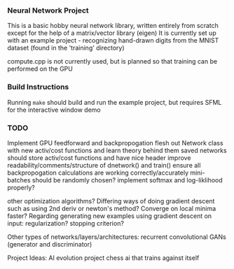 ### Neural Network Project
This is a basic hobby neural network library, written entirely from scratch except for the help of a matrix/vector library (eigen)
It is currently set up with an example project - recognizing hand-drawn digits from the MNIST dataset (found in the 'training' directory)

compute.cpp is not currently used, but is planned so that training can be performed on the GPU

### Build Instructions
Running ``make`` should build and run the example project, but requires SFML for the interactive window demo


### TODO
Implement GPU feedforward and backpropogation
flesh out Network class with new activ/cost functions and learn theory behind them
saved networks should store activ/cost functions and have nice header
improve readability/comments/structure of dnetwork() and train()
ensure all backpropogation calculations are working correctly/accurately
mini-batches should be randomly chosen?
implement softmax and log-liklihood properly?

other optimization algorithms? Differing ways of doing gradient descent such as using 2nd deriv or newton's method? Converge on local minima faster?
Regarding generating new examples using gradient descent on input:
regularization?
stopping criterion?

Other types of networks/layers/architectures:
recurrent
convolutional
GANs (generator and discriminator)

Project Ideas:
AI evolution project
chess ai that trains against itself